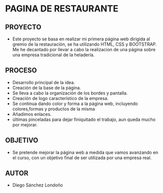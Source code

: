 # PAGINA DE RESTAURANTE #

## PROYECTO ##
- Este proyecto se basa en realizar mi primera página web dirigida al gremio de la restauración, se ha utilizando HTML, CSS y BOOTSTRAP. Me he decantado por llevar a cabo la realizacion de una página sobre una empresa tradicional de la heladería.

## PROCESO ##
- Desarrollo principal de la idea.
- Creación de la base de la página.
- Se lleva a cabo la organización de los bordes y pantalla.
- Creación de logo característico de la empresa.
- Se continua dando color y forma a la página web, incluyendo colores,formas y productos de la misma
- Añadimos enlaces.
- últimas pinceladas para dejar finiquitado el trabajo, aun queda mucho por mejorar.

## OBJETIVO ##
- Se pretende mejorar la página web a medida que vamos avanzando en el curso, con un objetivo final de ser utilizada por una empresa real.

## AUTOR ##
- Diego Sánchez Londoño 
